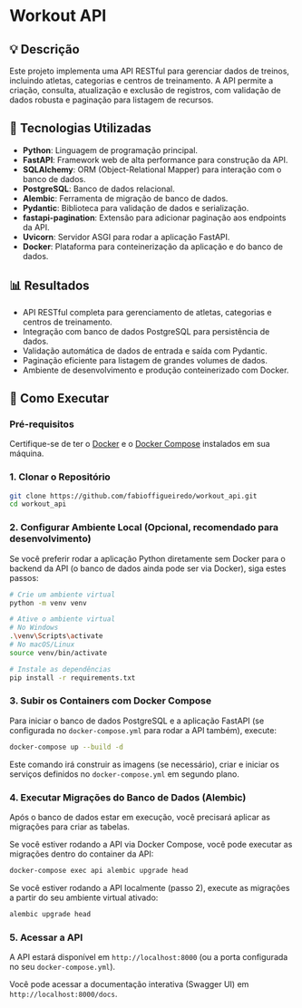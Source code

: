 # Workout API

## 💡 Descrição
Este projeto implementa uma API RESTful para gerenciar dados de treinos, incluindo atletas, categorias e centros de treinamento. A API permite a criação, consulta, atualização e exclusão de registros, com validação de dados robusta e paginação para listagem de recursos.

## 🔧 Tecnologias Utilizadas
- **Python**: Linguagem de programação principal.
- **FastAPI**: Framework web de alta performance para construção da API.
- **SQLAlchemy**: ORM (Object-Relational Mapper) para interação com o banco de dados.
- **PostgreSQL**: Banco de dados relacional.
- **Alembic**: Ferramenta de migração de banco de dados.
- **Pydantic**: Biblioteca para validação de dados e serialização.
- **fastapi-pagination**: Extensão para adicionar paginação aos endpoints da API.
- **Uvicorn**: Servidor ASGI para rodar a aplicação FastAPI.
- **Docker**: Plataforma para conteinerização da aplicação e do banco de dados.

## 📊 Resultados
- API RESTful completa para gerenciamento de atletas, categorias e centros de treinamento.
- Integração com banco de dados PostgreSQL para persistência de dados.
- Validação automática de dados de entrada e saída com Pydantic.
- Paginação eficiente para listagem de grandes volumes de dados.
- Ambiente de desenvolvimento e produção conteinerizado com Docker.

## 🚀 Como Executar

### Pré-requisitos
Certifique-se de ter o [Docker](https://www.docker.com/get-started) e o [Docker Compose](https://docs.docker.com/compose/install/) instalados em sua máquina.

### 1. Clonar o Repositório
```bash
git clone https://github.com/fabioffigueiredo/workout_api.git
cd workout_api
```

### 2. Configurar Ambiente Local (Opcional, recomendado para desenvolvimento)

Se você preferir rodar a aplicação Python diretamente sem Docker para o backend da API (o banco de dados ainda pode ser via Docker), siga estes passos:

```bash
# Crie um ambiente virtual
python -m venv venv

# Ative o ambiente virtual
# No Windows
.\venv\Scripts\activate
# No macOS/Linux
source venv/bin/activate

# Instale as dependências
pip install -r requirements.txt
```

### 3. Subir os Containers com Docker Compose

Para iniciar o banco de dados PostgreSQL e a aplicação FastAPI (se configurada no `docker-compose.yml` para rodar a API também), execute:

```bash
docker-compose up --build -d
```
Este comando irá construir as imagens (se necessário), criar e iniciar os serviços definidos no `docker-compose.yml` em segundo plano.

### 4. Executar Migrações do Banco de Dados (Alembic)

Após o banco de dados estar em execução, você precisará aplicar as migrações para criar as tabelas.

Se você estiver rodando a API via Docker Compose, você pode executar as migrações dentro do container da API:

```bash
docker-compose exec api alembic upgrade head
```

Se você estiver rodando a API localmente (passo 2), execute as migrações a partir do seu ambiente virtual ativado:

```bash
alembic upgrade head
```

### 5. Acessar a API

A API estará disponível em `http://localhost:8000` (ou a porta configurada no seu `docker-compose.yml`).

Você pode acessar a documentação interativa (Swagger UI) em `http://localhost:8000/docs`.
